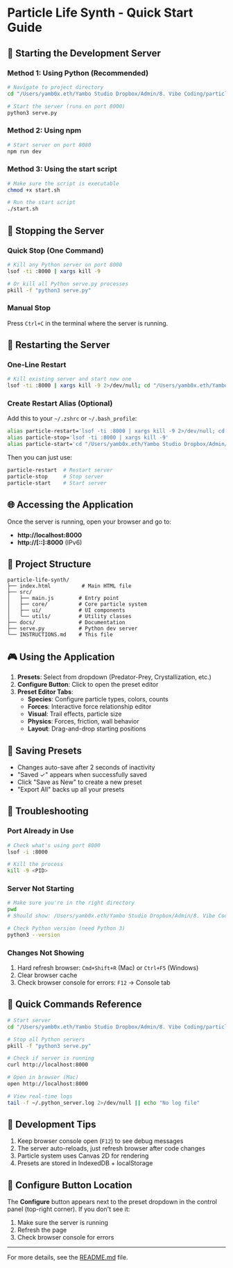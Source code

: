 # Particle Life Synth - Quick Start Guide

## 🚀 Starting the Development Server

### Method 1: Using Python (Recommended)
```bash
# Navigate to project directory
cd "/Users/yamb0x.eth/Yambo Studio Dropbox/Admin/8. Vibe Coding/particle-life-synth"

# Start the server (runs on port 8000)
python3 serve.py
```

### Method 2: Using npm
```bash
# Start server on port 8080
npm run dev
```

### Method 3: Using the start script
```bash
# Make sure the script is executable
chmod +x start.sh

# Run the start script
./start.sh
```

## 🛑 Stopping the Server

### Quick Stop (One Command)
```bash
# Kill any Python server on port 8000
lsof -ti :8000 | xargs kill -9

# Or kill all Python serve.py processes
pkill -f "python3 serve.py"
```

### Manual Stop
Press `Ctrl+C` in the terminal where the server is running.

## 🔄 Restarting the Server

### One-Line Restart
```bash
# Kill existing server and start new one
lsof -ti :8000 | xargs kill -9 2>/dev/null; cd "/Users/yamb0x.eth/Yambo Studio Dropbox/Admin/8. Vibe Coding/particle-life-synth" && python3 serve.py
```

### Create Restart Alias (Optional)
Add this to your `~/.zshrc` or `~/.bash_profile`:
```bash
alias particle-restart='lsof -ti :8000 | xargs kill -9 2>/dev/null; cd "/Users/yamb0x.eth/Yambo Studio Dropbox/Admin/8. Vibe Coding/particle-life-synth" && python3 serve.py'
alias particle-stop='lsof -ti :8000 | xargs kill -9'
alias particle-start='cd "/Users/yamb0x.eth/Yambo Studio Dropbox/Admin/8. Vibe Coding/particle-life-synth" && python3 serve.py'
```

Then you can just use:
```bash
particle-restart  # Restart server
particle-stop     # Stop server
particle-start    # Start server
```

## 🌐 Accessing the Application

Once the server is running, open your browser and go to:
- **http://localhost:8000**
- **http://[::]:8000** (IPv6)

## 📁 Project Structure

```
particle-life-synth/
├── index.html          # Main HTML file
├── src/
│   ├── main.js        # Entry point
│   ├── core/          # Core particle system
│   ├── ui/            # UI components
│   └── utils/         # Utility classes
├── docs/              # Documentation
├── serve.py           # Python dev server
└── INSTRUCTIONS.md    # This file
```

## 🎮 Using the Application

1. **Presets**: Select from dropdown (Predator-Prey, Crystallization, etc.)
2. **Configure Button**: Click to open the preset editor
3. **Preset Editor Tabs**:
   - **Species**: Configure particle types, colors, counts
   - **Forces**: Interactive force relationship editor
   - **Visual**: Trail effects, particle size
   - **Physics**: Forces, friction, wall behavior
   - **Layout**: Drag-and-drop starting positions

## 💾 Saving Presets

- Changes auto-save after 2 seconds of inactivity
- "Saved ✓" appears when successfully saved
- Click "Save as New" to create a new preset
- "Export All" backs up all your presets

## 🔧 Troubleshooting

### Port Already in Use
```bash
# Check what's using port 8000
lsof -i :8000

# Kill the process
kill -9 <PID>
```

### Server Not Starting
```bash
# Make sure you're in the right directory
pwd
# Should show: /Users/yamb0x.eth/Yambo Studio Dropbox/Admin/8. Vibe Coding/particle-life-synth

# Check Python version (need Python 3)
python3 --version
```

### Changes Not Showing
1. Hard refresh browser: `Cmd+Shift+R` (Mac) or `Ctrl+F5` (Windows)
2. Clear browser cache
3. Check browser console for errors: `F12` → Console tab

## 🚀 Quick Commands Reference

```bash
# Start server
cd "/Users/yamb0x.eth/Yambo Studio Dropbox/Admin/8. Vibe Coding/particle-life-synth" && python3 serve.py

# Stop all Python servers
pkill -f "python3 serve.py"

# Check if server is running
curl http://localhost:8000

# Open in browser (Mac)
open http://localhost:8000

# View real-time logs
tail -f ~/.python_server.log 2>/dev/null || echo "No log file"
```

## 📝 Development Tips

1. Keep browser console open (`F12`) to see debug messages
2. The server auto-reloads, just refresh browser after code changes
3. Particle system uses Canvas 2D for rendering
4. Presets are stored in IndexedDB + localStorage

## 🎯 Configure Button Location

The **Configure** button appears next to the preset dropdown in the control panel (top-right corner). If you don't see it:
1. Make sure the server is running
2. Refresh the page
3. Check browser console for errors

---

For more details, see the [README.md](README.md) file.
